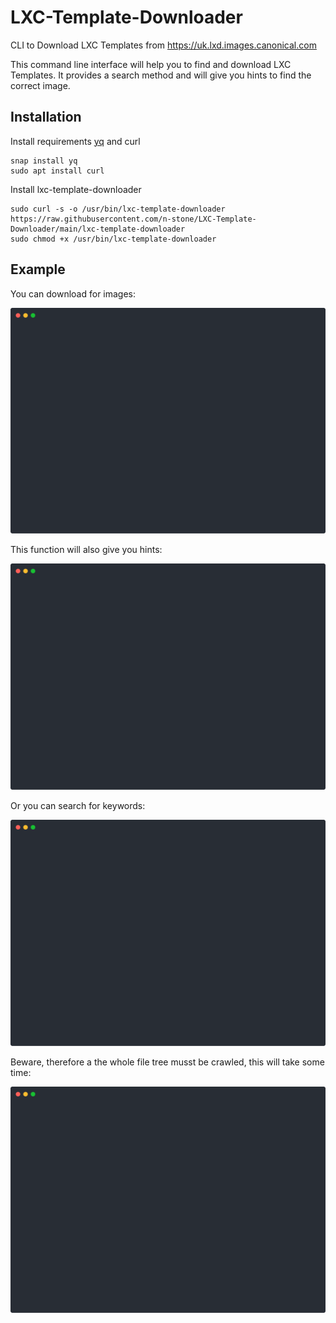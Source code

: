 # LXC-Template-Downloader
CLI to Download LXC Templates from https://uk.lxd.images.canonical.com

This command line interface will help you to find and download LXC Templates.
It provides a search method and will give you hints to find the correct image.

## Installation
Install requirements [yq](https://github.com/mikefarah/yq) and curl
```
snap install yq
sudo apt install curl
```

Install lxc-template-downloader
```
sudo curl -s -o /usr/bin/lxc-template-downloader https://raw.githubusercontent.com/n-stone/LXC-Template-Downloader/main/lxc-template-downloader
sudo chmod +x /usr/bin/lxc-template-downloader
```

## Example
You can download for images:

![get images](examples/get.svg)

This function will also give you hints:

![get images display hints](examples/get-hints.svg)

Or you can search for keywords:

![search for images](examples/search.svg)

Beware, therefore a the whole file tree musst be crawled, this will take some time:

![search for images first run](examples/search-first-run.svg)
